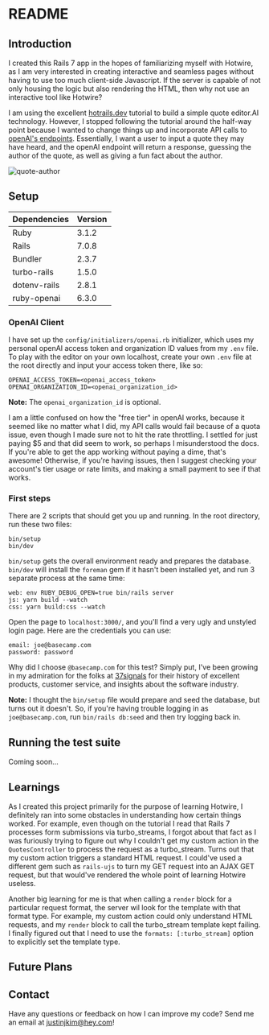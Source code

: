 # README

## Introduction
I created this Rails 7 app in the hopes of familiarizing myself with Hotwire, as I am very interested in creating interactive and seamless pages without having to use too much client-side Javascript. If the server is capable of not only housing the logic but also rendering the HTML, then why not use an interactive tool like Hotwire?

I am using the excellent [hotrails.dev](https://www.hotrails.dev/turbo-rails) tutorial to build a simple quote editor.AI technology. However, I stopped following the tutorial around the half-way point because I wanted to change things up and incorporate API calls to [openAI's endpoints](https://platform.openai.com/docs/overview). Essentially, I want a user to input a quote they may have heard, and the openAI endpoint will return a response, guessing the author of the quote, as well as giving a fun fact about the author.

![quote-author](https://github.com/justinjkim/quote-editor/assets/15473295/9e1dfb5a-0230-4848-bfd1-8dec48140e9d)



## Setup

| Dependencies | Version     |
|--------------|-------------|
| Ruby         | 3.1.2       |
| Rails        | 7.0.8       |
| Bundler      | 2.3.7       |
| turbo-rails  | 1.5.0       |
| dotenv-rails | 2.8.1       |
| ruby-openai  | 6.3.0       |

### OpenAI Client
I have set up the `config/initializers/openai.rb` initializer, which uses my personal openAI access token and organization ID values from my `.env` file. To play with the editor on your own localhost, create your own `.env` file at the root directly and input your access token there, like so:
```
OPENAI_ACCESS_TOKEN=<openai_access_token>
OPENAI_ORGANIZATION_ID=<openai_organization_id>
```
**Note:** The `openai_organization_id` is optional.

I am a little confused on how the "free tier" in openAI works, because it seemed like no matter what I did, my API calls would fail because of a quota issue, even though I made sure not to hit the rate throttling. I settled for just paying $5 and that did seem to work, so perhaps I misunderstood the docs. If you're able to get the app working without paying a dime, that's awesome! Otherwise, if you're having issues, then I suggest checking your account's tier usage or rate limits, and making a small payment to see if that works.

### First steps
There are 2 scripts that should get you up and running. In the root directory, run these two files:
```
bin/setup
bin/dev
```

`bin/setup` gets the overall environment ready and prepares the database. `bin/dev` will install the `foreman` gem if it hasn't been installed yet, and run 3 separate process at the same time:
```
web: env RUBY_DEBUG_OPEN=true bin/rails server
js: yarn build --watch
css: yarn build:css --watch
```

Open the page to `localhost:3000/`, and you'll find a very ugly and unstyled login page. Here are the credentials you can use:
```
email: joe@basecamp.com
password: password
```
Why did I choose `@basecamp.com` for this test? Simply put, I've been growing in my admiration for the folks at [37signals](https://37signals.com) for their history of excellent products, customer service, and insights about the software industry.


**Note:** I thought the `bin/setup` file would prepare and seed the database, but turns out it doesn't. So, if you're having trouble logging in as `joe@basecamp.com`, run `bin/rails db:seed` and then try logging back in.


## Running the test suite
Coming soon...


## Learnings
As I created this project primarily for the purpose of learning Hotwire, I definitely ran into some obstacles in understanding how certain things worked. For example, even though on the tutorial I read that Rails 7 processes form submissions via turbo_streams, I forgot about that fact as I was furiously trying to figure out why I couldn't get my custom action in the `QuotesController` to process the request as a turbo_stream. Turns out that my custom action triggers a standard HTML request. I could've used a different gem such as `rails-ujs` to turn my GET request into an AJAX GET request, but that would've rendered the whole point of learning Hotwire useless.

Another big learning for me is that when calling a `render` block for a particular request format, the server wil look for the template with that format type. For example, my custom action could only understand HTML requests, and my `render` block to call the turbo_stream template kept failing. I finally figured out that I need to use the `formats: [:turbo_stream]` option to explicitly set the template type.



## Future Plans



## Contact
Have any questions or feedback on how I can improve my code? Send me an email at justinjkim@hey.com!
